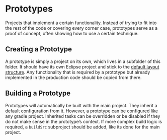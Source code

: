 # Prototypes
Projects that implement a certain functionality. Instead of trying to fit into the rest of the code or covering every corner case, prototypes serve as a proof of concept, often showing how to use a certain technique.

## Creating a Prototype
A prototype is simply a project on its own, which lives in a subfolder of this folder. It should have its own Eclipse project and stick to the [default layout structure](https://docs.gradle.org/current/userguide/java_plugin.html#N14F8E). Any functionality that is required by a prototype but already implemented in the production code should be copied from there.

## Building a Prototype
Prototypes will automatically be built with the main project. They inherit a default configuration from it. However, a prototype can be configured like any gradle project. Inherited tasks can be overridden or be disabled if they do not make sense in the prototype’s context. If more complex build logic is required, a `buildSrc` subproject should be added, like its done for the main project.